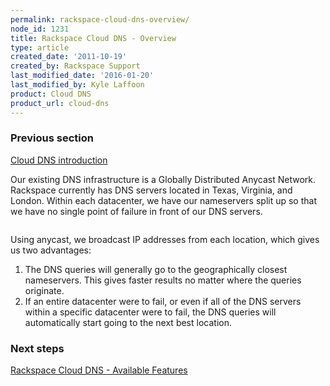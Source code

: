 ```yaml
---
permalink: rackspace-cloud-dns-overview/
node_id: 1231
title: Rackspace Cloud DNS - Overview
type: article
created_date: '2011-10-19'
created_by: Rackspace Support
last_modified_date: '2016-01-20'
last_modified_by: Kyle Laffoon
product: Cloud DNS
product_url: cloud-dns
---
```


### Previous section

[Cloud DNS introduction](/how-to/rackspace-cloud-dns)

Our existing DNS infrastructure is a Globally Distributed Anycast
Network. Rackspace currently has DNS servers located in Texas, Virginia,
and London. Within each datacenter, we have our nameservers split up so
that we have no single point of failure in front of our DNS servers.

<img src="{% asset_path cloud-dns/rackspace-cloud-dns-overview/dnsoverview.png %}" alt="" />

Using anycast, we broadcast IP addresses from each location, which gives
us two advantages:

1.  The DNS queries will generally go to the geographically
    closest nameservers. This gives faster results no matter where the
    queries originate.
2.  If an entire datacenter were to fail, or even if all of the DNS
    servers within a specific datacenter were to fail, the DNS queries
    will automatically start going to the next best location.

### Next steps

[Rackspace Cloud DNS - Available Features](/how-to/rackspace-cloud-dns-available-features)
